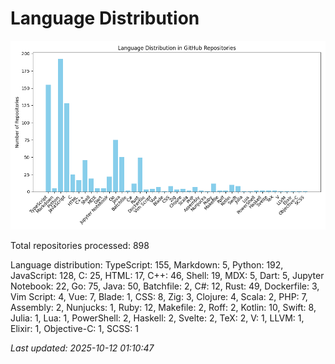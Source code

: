 # Language Distribution

![Language Distribution Chart](language_distribution_bar_chart.png)

Total repositories processed: 898

Language distribution:
TypeScript: 155, Markdown: 5, Python: 192, JavaScript: 128, C: 25, HTML: 17, C++: 46, Shell: 19, MDX: 5, Dart: 5, Jupyter Notebook: 22, Go: 75, Java: 50, Batchfile: 2, C#: 12, Rust: 49, Dockerfile: 3, Vim Script: 4, Vue: 7, Blade: 1, CSS: 8, Zig: 3, Clojure: 4, Scala: 2, PHP: 7, Assembly: 2, Nunjucks: 1, Ruby: 12, Makefile: 2, Roff: 2, Kotlin: 10, Swift: 8, Julia: 1, Lua: 1, PowerShell: 2, Haskell: 2, Svelte: 2, TeX: 2, V: 1, LLVM: 1, Elixir: 1, Objective-C: 1, SCSS: 1


_Last updated: 2025-10-12 01:10:47_
